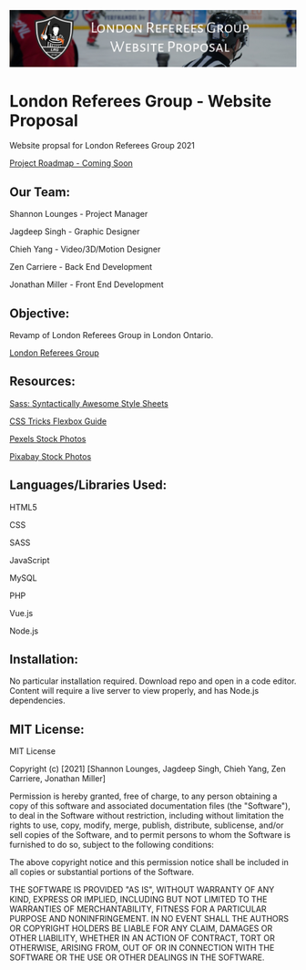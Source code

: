 ![header image](readmeBanner.jpg "London Referees Group - Website Proposal")

# London Referees Group - Website Proposal
 Website propsal for London Referees Group 2021

[Project Roadmap - Coming Soon](https://inputroadmaphere.com 'Google Docs')

## Our Team:
Shannon Lounges - Project Manager

Jagdeep Singh - Graphic Designer

Chieh Yang - Video/3D/Motion Designer

Zen Carriere - Back End Development

Jonathan Miller - Front End Development

## Objective:
Revamp of London Referees Group in London Ontario.

[London Referees Group](https://londonrefereesgroup.com/ 'London Referees Group')

## Resources:
[Sass: Syntactically Awesome Style Sheets](https://sass-lang.com/ 'Sass Lang')

[CSS Tricks Flexbox Guide](https://css-tricks.com/snippets/css/a-guide-to-flexbox/ 'CSS Tricks')

[Pexels Stock Photos](https://www.pexels.com/ 'Pexels')

[Pixabay Stock Photos](https://pixabay.com/ 'Pixabay')

## Languages/Libraries Used:
HTML5

CSS

SASS

JavaScript

MySQL

PHP

Vue.js

Node.js

## Installation:
No particular installation required. Download repo and open in a code editor. Content will require a live server to view properly, and has Node.js dependencies.

## MIT License:
MIT License

Copyright (c) [2021] [Shannon Lounges, Jagdeep Singh, Chieh Yang, Zen Carriere, Jonathan Miller]

Permission is hereby granted, free of charge, to any person obtaining a copy
of this software and associated documentation files (the "Software"), to deal
in the Software without restriction, including without limitation the rights
to use, copy, modify, merge, publish, distribute, sublicense, and/or sell
copies of the Software, and to permit persons to whom the Software is
furnished to do so, subject to the following conditions:

The above copyright notice and this permission notice shall be included in all
copies or substantial portions of the Software.

THE SOFTWARE IS PROVIDED "AS IS", WITHOUT WARRANTY OF ANY KIND, EXPRESS OR
IMPLIED, INCLUDING BUT NOT LIMITED TO THE WARRANTIES OF MERCHANTABILITY,
FITNESS FOR A PARTICULAR PURPOSE AND NONINFRINGEMENT. IN NO EVENT SHALL THE
AUTHORS OR COPYRIGHT HOLDERS BE LIABLE FOR ANY CLAIM, DAMAGES OR OTHER
LIABILITY, WHETHER IN AN ACTION OF CONTRACT, TORT OR OTHERWISE, ARISING FROM,
OUT OF OR IN CONNECTION WITH THE SOFTWARE OR THE USE OR OTHER DEALINGS IN THE
SOFTWARE.
